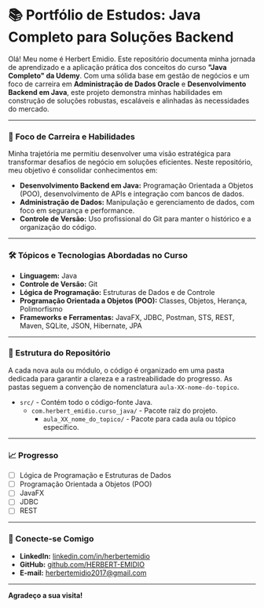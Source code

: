 # 📚 Portfólio de Estudos: Java Completo para Soluções Backend

Olá! Meu nome é Herbert Emidio. Este repositório documenta minha jornada de aprendizado e a aplicação prática dos conceitos do curso **"Java Completo" da Udemy**. Com uma sólida base em gestão de negócios e um foco de carreira em **Administração de Dados Oracle** e **Desenvolvimento Backend em Java**, este projeto demonstra minhas habilidades em construção de soluções robustas, escaláveis e alinhadas às necessidades do mercado.

---

### **🎯 Foco de Carreira e Habilidades**

Minha trajetória me permitiu desenvolver uma visão estratégica para transformar desafios de negócio em soluções eficientes. Neste repositório, meu objetivo é consolidar conhecimentos em:

* **Desenvolvimento Backend em Java:** Programação Orientada a Objetos (POO), desenvolvimento de APIs e integração com bancos de dados.
* **Administração de Dados:** Manipulação e gerenciamento de dados, com foco em segurança e performance.
* **Controle de Versão:** Uso profissional do Git para manter o histórico e a organização do código.

---

### **🛠️ Tópicos e Tecnologias Abordadas no Curso**

* **Linguagem:** Java
* **Controle de Versão:** Git
* **Lógica de Programação:** Estruturas de Dados e de Controle
* **Programação Orientada a Objetos (POO):** Classes, Objetos, Herança, Polimorfismo
* **Frameworks e Ferramentas:** JavaFX, JDBC, Postman, STS, REST, Maven, SQLite, JSON, Hibernate, JPA

---

### **📁 Estrutura do Repositório**

A cada nova aula ou módulo, o código é organizado em uma pasta dedicada para garantir a clareza e a rastreabilidade do progresso. As pastas seguem a convenção de nomenclatura `aula-XX-nome-do-topico`.

* `src/` - Contém todo o código-fonte Java.
    * `com.herbert_emidio.curso_java/` - Pacote raiz do projeto.
        * `aula_XX_nome_do_topico/` - Pacote para cada aula ou tópico específico.

---

### **📈 Progresso**

* [ ] Lógica de Programação e Estruturas de Dados
* [ ] Programação Orientada a Objetos (POO)
* [ ] JavaFX
* [ ] JDBC
* [ ] REST

---

### **🔗 Conecte-se Comigo**

* **LinkedIn:** [linkedin.com/in/herbertemidio](https://www.linkedin.com/in/herbertemidio)
* **GitHub:** [github.com/HERBERT-EMIDIO](https://github.com/HERBERT-EMIDIO)
* **E-mail:** herbertemidio2017@gmail.com

---

**Agradeço a sua visita!**
